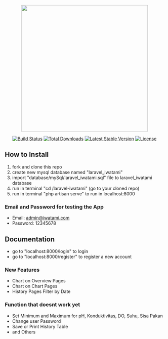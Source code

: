 <p align="center"><a href="https://laravel.com" target="_blank"><img src="https://raw.githubusercontent.com/laravel/art/master/logo-lockup/5%20SVG/2%20CMYK/1%20Full%20Color/laravel-logolockup-cmyk-red.svg" width="400"></a></p>

<p align="center">
<a href="https://travis-ci.org/laravel/framework"><img src="https://travis-ci.org/laravel/framework.svg" alt="Build Status"></a>
<a href="https://packagist.org/packages/laravel/framework"><img src="https://img.shields.io/packagist/dt/laravel/framework" alt="Total Downloads"></a>
<a href="https://packagist.org/packages/laravel/framework"><img src="https://img.shields.io/packagist/v/laravel/framework" alt="Latest Stable Version"></a>
<a href="https://packagist.org/packages/laravel/framework"><img src="https://img.shields.io/packagist/l/laravel/framework" alt="License"></a>
</p>

## How to Install

1. fork and clone this repo
2. create new mysql database named "laravel_iwatami"
3. import "database/mySql/laravel_iwatami.sql" file to laravel_iwatami database
5. run in terminal "cd /laravel-iwatami" (go to your cloned repo) 
4. run in terminal "php artisan serve" to run in localhost:8000


### Email and Password for testing the App
- Email: admin@iwatami.com
- Password: 12345678


## Documentation

- go to "localhost:8000/login" to login
- go to "localhost:8000/register" to register a new account

### New Features
- Chart on Overview Pages
- Chart on Chart Pages
- History Pages Filter by Date

### Function that doesnt work yet
- Set Minimum and Maximum for pH, Konduktivitas, DO, Suhu, Sisa Pakan
- Change user Password
- Save or Print History Table
- and Others
